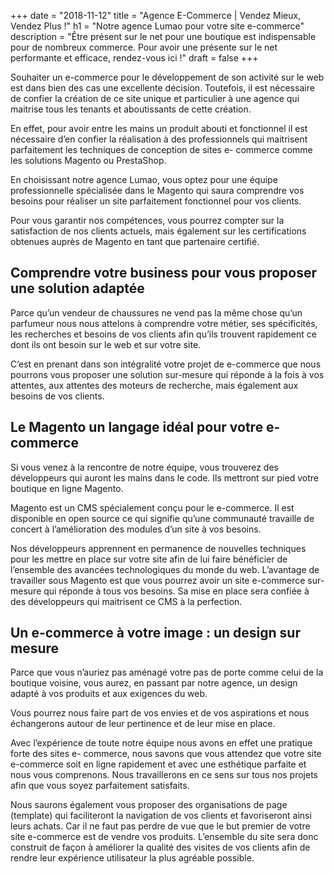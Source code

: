 +++
date = "2018-11-12"
title = "Agence E-Commerce | Vendez Mieux, Vendez Plus !"
h1 = "Notre agence Lumao pour votre site e-commerce"
description = "Être présent sur le net pour une boutique est indispensable pour de nombreux commerce. Pour avoir une présente sur le net performante et efficace, rendez-vous ici !"
draft = false
+++

Souhaiter un e-commerce pour le développement de son activité sur le web est dans bien des cas
une excellente décision. Toutefois, il est nécessaire de confier la création de ce site unique et
particulier à une agence qui maitrise tous les tenants et aboutissants de cette création.

En effet, pour avoir entre les mains un produit abouti et fonctionnel il est nécessaire d’en confier la
réalisation à des professionnels qui maitrisent parfaitement les techniques de conception de sites e-
commerce comme les solutions Magento ou PrestaShop.

En choisissant notre agence Lumao, vous optez pour une équipe professionnelle spécialisée dans le
Magento qui saura comprendre vos besoins pour réaliser un site parfaitement fonctionnel pour vos
clients.

Pour vous garantir nos compétences, vous pourrez compter sur la satisfaction de nos clients actuels,
mais également sur les certifications obtenues auprès de Magento en tant que partenaire certifié.

## Comprendre votre business pour vous proposer une solution adaptée

Parce qu’un vendeur de chaussures ne vend pas la même chose qu’un parfumeur nous nous attelons
à comprendre votre métier, ses spécificités, les recherches et besoins de vos clients afin qu’ils
trouvent rapidement ce dont ils ont besoin sur le web et sur votre site.

C’est en prenant dans son intégralité votre projet de e-commerce que nous pourrons vous proposer
une solution sur-mesure qui réponde à la fois à vos attentes, aux attentes des moteurs de recherche,
mais également aux besoins de vos clients.

## Le Magento un langage idéal pour votre e-commerce

Si vous venez à la rencontre de notre équipe, vous trouverez des développeurs qui auront les mains
dans le code. Ils mettront sur pied votre boutique en ligne Magento.

Magento est un CMS spécialement conçu pour le e-commerce. Il est disponible en open source ce qui
signifie qu’une communauté travaille de concert à l’amélioration des modules d’un site à vos
besoins.

Nos développeurs apprennent en permanence de nouvelles techniques pour les mettre en place sur
votre site afin de lui faire bénéficier de l’ensemble des avancées technologiques du monde du web.
L’avantage de travailler sous Magento est que vous pourrez avoir un site e-commerce sur-mesure qui
réponde à tous vos besoins. Sa mise en place sera confiée à des développeurs qui maitrisent ce CMS
à la perfection.

## Un e-commerce à votre image : un design sur mesure

Parce que vous n’auriez pas aménagé votre pas de porte comme celui de la boutique voisine, vous
aurez, en passant par notre agence, un design adapté à vos produits et aux exigences du web.

Vous pourrez nous faire part de vos envies et de vos aspirations et nous échangerons autour de leur
pertinence et de leur mise en place.

Avec l’expérience de toute notre équipe nous avons en effet une pratique forte des sites e-
commerce, nous savons que vous attendez que votre site e-commerce soit en ligne rapidement et avec une esthétique parfaite et nous vous comprenons. Nous travaillerons en ce sens sur tous nos
projets afin que vous soyez parfaitement satisfaits.

Nous saurons également vous proposer des organisations de page (template) qui faciliteront la
navigation de vos clients et favoriseront ainsi leurs achats. Car il ne faut pas perdre de vue que le but
premier de votre site e-commerce est de vendre vos produits. L’ensemble du site sera donc construit
de façon à améliorer la qualité des visites de vos clients afin de rendre leur expérience utilisateur la
plus agréable possible.